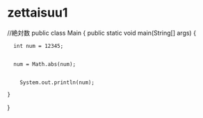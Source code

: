 # zettaisuu1
//絶対数
public class Main {
    public static void main(String[] args) {
 
      int num = 12345;
      
 
      num = Math.abs(num);
     
 
        System.out.println(num);
      
    }
}
